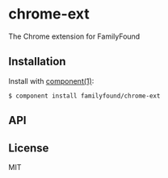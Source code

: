 
# chrome-ext

  The Chrome extension for FamilyFound

## Installation

  Install with [component(1)](http://component.io):

    $ component install familyfound/chrome-ext

## API



## License

  MIT
